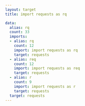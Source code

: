 ```yaml
---
layout: target
title: import requests as rq

data:
  alias: rq
  count: 33
  imports:
  - alias: rq
    count: 12
    import: import requests as rq
    target: requests
  - alias: req
    count: 12
    import: import requests as req
    target: requests
  - alias: r
    count: 9
    import: import requests as r
    target: requests
  target: requests
---
```

